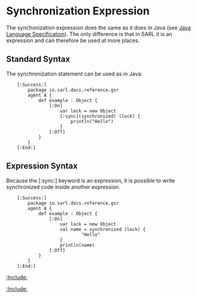 # Synchronization Expression

The synchonization expression does the same as it does in Java (see
[Java Language Specification](http://docs.oracle.com/javase/specs/jls/se7/html/jls-14.html#jls-14.19)).
The only difference is that in SARL it is an expression and can therefore be used at more places. 


## Standard Syntax

The synchronization statement can be used as in Java:

		[:Success:]
			package io.sarl.docs.reference.gsr
			agent A {
				def example : Object {
					[:On]
						var lock = new Object
						[:sync](synchronized) (lock) {
							println("Hello")
						}
					[:Off]
				}
			}
		[:End:]


## Expression Syntax

Because the [:sync:] keyword is an expression, it is possible to write synchronized code inside another expression.

		[:Success:]
			package io.sarl.docs.reference.gsr
			agent A {
				def example : Object {
					[:On]
						var lock = new Object
						val name = synchronized (lock) { 
								"Hello" 
						}
						println(name)
					[:Off]
				}
			}
		[:End:]



[:Include:](../generalsyntaxref.inc)

[:Include:](../../legal.inc)
